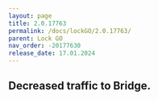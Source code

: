 ```yaml
---
layout: page
title: 2.0.17763
permalink: /docs/lockGO/2.0.17763/
parent: Lock GO
nav_order: -20177630
release_date: 17.01.2024
---
```


## Decreased traffic to Bridge.
